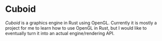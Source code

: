# Cuboid

*Cuboid* is a graphics engine in Rust using OpenGL. Currently it is mostly a project for me to learn how to use OpenGL in Rust, but I would like to eventually turn it into an actual engine/rendering API.
